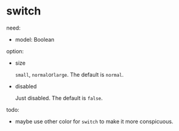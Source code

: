 # switch

need:

- model: Boolean

option:

- size

  `small`, `normal`or`large`. The default is `normal`.

- disabled

  Just disabled. The default is `false`.

todo:

- maybe use other color for `switch` to make it more conspicuous.